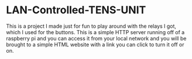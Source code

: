 # LAN-Controlled-TENS-UNIT

This is a project I made just for fun to play around with the relays I got, which I used for the buttons. This is a simple HTTP server running off of a raspberry pi and you can access it from your local network and you will be brought to a simple HTML website with a link you can click to turn it off or on. 
